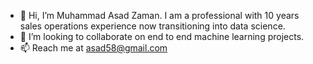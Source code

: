 - 👋 Hi, I’m Muhammad Asad Zaman. I am a professional with 10 years sales operations experience now transitioning into data science.  
- 💞️ I’m looking to collaborate on end to end machine learning projects.
- 📫 Reach me at asad58@gmail.com

<!---
muhammadasadzaman/muhammadasadzaman is a ✨ special ✨ repository because its `README.md` (this file) appears on your GitHub profile.
You can click the Preview link to take a look at your changes.
--->
